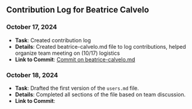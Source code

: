 ## Contribution Log for Beatrice Calvelo

### October 17, 2024
- **Task**: Created contribution log
- **Details**: Created beatrice-calvelo.md file to log contributions, helped organize team meeting on (10/17) logistics
- **Link to Commit**: [Commit on beatrice-calvelo.md](https://github.com/TedDPig123/326_Project/commit/530c1790eee522dea182a02b3ccf448a8c09f785#diff-2020833d30e08e21c6767519756d9e7b760316d1e5d5302587f8ec6b01e9b2c2)

### October 18, 2024
- **Task**: Drafted the first version of the `users.md` file.
- **Details**: Completed all sections of the file based on team discussion.
- **Link to Commit**: 
